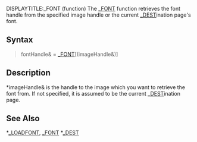 DISPLAYTITLE:_FONT (function)
The [_FONT](_FONT) function retrieves the font handle from the specified image handle or the current [_DEST](_DEST)ination page's font.


## Syntax

> fontHandle& = [_FONT](_FONT)[(imageHandle&)]


## Description

*imageHandle& is the handle to the image which you want to retrieve the font from. If not specified, it is assumed to be the current [_DEST](_DEST)ination page.


## See Also

*[_LOADFONT](_LOADFONT), [_FONT](_FONT)
*[_DEST](_DEST)




